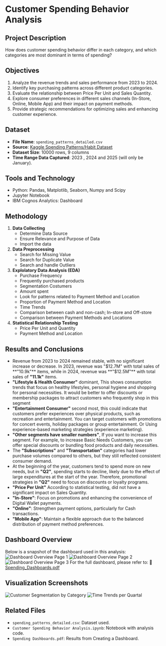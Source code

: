 # Customer Spending Behavior Analysis

## Project Description
How does customer spending behavior differ in each category, and which categories are most dominant in terms of spending?

## Objectives
1. Analyze the revenue trends and sales performance from 2023 to 2024.
2. Identify key purchasing patterns across different product categories.
3. Evaluate the relationship between Price Per Unit and Sales Quantity.
4. Explore consumer preferences in different sales channels (In-Store, Online, Mobile App) and their impact on payment methods.
5. Provide strategic recommendations for optimizing sales and enhancing customer experience.

## Dataset
- **File Name**: `spending_patterns_detailed.csv`
- **Source**: [Kaggle Spending Patterns/Habit Dataset](https://www.kaggle.com/datasets/ahmedmohamed2003/spending-habits)
- **Dataset Size**: 10000 rows, 9 columns
- **Time Range Data Captured**: 2023 , 2024 and 2025 (will only be January).

## Tools and Technology
- Python: Pandas, Matplotlib, Seaborn, Numpy and Scipy
- Jupyter Notebook
- IBM Cognos Analytics: Dashboard

## Methodology
1. **Data Collecting**
   - Determine Data Source
   - Ensure Relevance and Purpose of Data
   - Import the data
2. **Data Preprocessing**
   - Search for Missing Value
   - Search for Duplicate Value
   - Search and handle Outliers
3. **Explolatory Data Analysis (EDA)**
   - Purchase Frequency
   - Frequently purchased products
   - Segmentation Costumers
   - Amount spent
   - Look for patterns related to Payment Method and Location
   - Proportion of Payment Method and Location
   - Time Trends
   - Comparison between cash and non-cash; In-store and Off-store
   - Comparison between Payment Methods and Locations
4. **Statistical Relationship Testing**
   - Price Per Unit and Quantity
   - Payment Method and Location

## Results and Conclusions
- Revenue from 2023 to 2024 remained stable, with no significant increase or decrease. In 2023, revenue was "$12.7M" with total sales of **"10.9k"** items, while in 2024, revenue was **"$12.5M"** with total sales of **"11.1k"** items.
- **"Lifestyle & Health Consumer"** dominant, This shows consumption trends that focus on healthy lifestyles, personal hygiene and shopping for personal necessities. It would be better to offer discounts or membership packages to attract customers who frequently shop in this segment
- **"Entertainment Consumer"** second most, this could indicate that customers prefer experiences over physical products, such as recreation and entertainment. You can target customers with promotions for concert events, holiday packages or group entertainment. Or Using experience-based marketing strategies (experience marketing).
- **"Other segments have smaller numbers"**, If you want to increase this segment. For example, to increase Basic Needs Customers, you can offer special discounts or bundling food products and daily necessities.
- The **"Subscriptions"** and **"Transportation"** categories had lower purchase volumes compared to others, but they still reflected consistent consumer demand.
- At the beginning of the year, customers tend to spend more on new needs, but in **"Q2"**, spending starts to decline, likely due to the effect of large expenditures at the start of the year. Therefore, promotional strategies in **"Q2"** need to focus on discounts or loyalty programs.
- **"Price Per Unit"** According to statistical testing, did not have a significant impact on Sales Quantity.
- **"In-Store"**: Focus on promotions and enhancing the convenience of Digital Wallet payments.
- **"Online"**: Strengthen payment options, particularly for Cash transactions.
- **"Mobile App"**: Maintain a flexible approach due to the balanced distribution of payment method preferences.

## Dashboard Overview
Below is a snapshot of the dashboard used in this analysis:
![Dashboard Overview Page 1](Spending_Dashboards_pages-1.jpg)
![Dashboard Overview Page 2](Spending_Dashboards_pages-2.jpg)
![Dashboard Overview Page 3](Spending_Dashboards_pages-3.jpg)
For the full dashboard, please refer to:
📄[Spending_Dashboards.pdf](Spending_Dashboards.pdf)

## Visualization Screenshots
![Customer Segmentation by Category](Customer_Segmentation_Based_on_Purchasing_Category.png)
![Time Trends per Quartal](Trend_Revenue_Quartal.png)

## Related Files
- `spending_patterns_detailed.csv`: Dataset used.
- `Customer Spending Behavior Analysis.ipynb`: Notebook with analysis code.
- `Spending Dashboards.pdf`: Results from Creating a Dashboard.